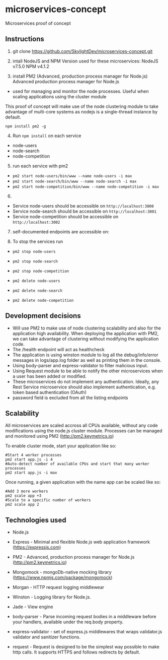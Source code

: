 # microservices-concept
Microservices proof of concept


## Instructions
1. git clone https://github.com/SkylightDev/microservices-concept.git
2. intall NodeJS and NPM
Version used for these microservices:
NodeJS v7.5.0
NPM v4.1.2

3. install PM2 (Advanced, production process manager for Node.js)
Advanced production process manager for Node.js
- used for managing and monitor the node processes. Useful when scaling applications using the cluster module

This proof of concept will make use of the node clustering module to take advantage of multi-core systems as nodejs is a single-thread instance by default.

```
npm install pm2 -g
```
4. Run `npm install` on each service
- node-users
- node-search
- node-competition

5. run each service with pm2
- `pm2 start node-users/bin/www --name node-users -i max`
- `pm2 start node-search/bin/www --name node-search -i max`
- `pm2 start node-competition/bin/www --name node-competition -i max`

6.
- Service node-users should be accessible on
`http://localhost:3000`
- Service node-search should be accessible on
`http://localhost:3001`
- Service node-competition should be accessible on
`http://localhost:3002`

7. self-documented endpoints are accessible on:

8. To stop the services run
- `pm2 stop node-users`
- `pm2 stop node-search`
- `pm2 stop node-competition`

- `pm2 delete node-users`
- `pm2 delete node-search`
- `pm2 delete node-competition`



## Development decisions
- Will use PM2 to make use of node clustering scalability and also for the application high availability.
When deploying the application with PM2, we can take advantage of clustering without modifying the application code.
- The /health endpoint will act as healthcheck
- The application is using winston module to log all the debug/info/error messages in logs/app.log folder as well as printing them in the console.
- Using body-parser and express-validator to filter malicious input.
- Using Request module to be able to notify the other microservices when a user has been added or modified.
- These microservices do not implement any authentication. Ideally, any Rest Service microservice should also implement authentication, e.g. token based authentication (OAuth)
- password field is excluded from all the listing endpoints

## Scalability
All microservices are scaled accross all CPUs available, without any code modifications using the node.js cluster module.
Processes can be managed and monitored using PM2 (http://pm2.keymetrics.io)

To enable cluster mode, start your application like so:
```
#Start 4 worker processes
pm2 start app.js -i 4
#Auto-detect number of available CPUs and start that many worker processes
pm2 start app.js -i max
```

Once running, a given application with the name app can be scaled like so:
```
#Add 3 more workers
pm2 scale app +3
#Scale to a specific number of workers
pm2 scale app 2
```

## Technologies used
- Node.js
- Express - Minimal and flexible Node.js web application framework (https://expressjs.com)
- PM2 - Advanced, production process manager for Node.js (http://pm2.keymetrics.io)

- Mongomock - mongoDb-native mocking library (https://www.npmjs.com/package/mongomock)

- Morgan - HTTP request logging middlewear
- Winston - Logging library for Node.js.

- Jade - View engine

- body-parser - Parse incoming request bodies in a middleware before your handlers, available under the req.body property.
- express-validator - set of express.js middlewares that wraps validator.js validator and sanitizer functions.

- request - Request is designed to be the simplest way possible to make http calls. It supports HTTPS and follows redirects by default.
